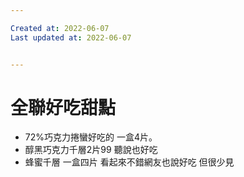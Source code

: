 ```yaml
---

Created at: 2022-06-07
Last updated at: 2022-06-07


---
```


# 全聯好吃甜點


* 72%巧克力捲蠻好吃的 一盒4片。
* 醇黑巧克力千層2片99 聽說也好吃
* 蜂蜜千層 一盒四片 看起來不錯網友也說好吃 但很少見

